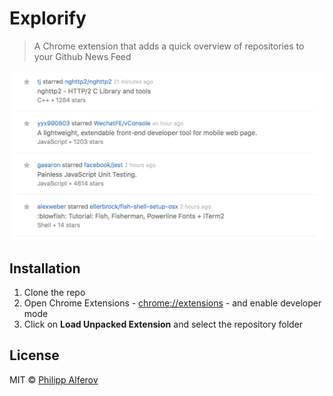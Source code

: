 # Explorify
> A Chrome extension that adds a quick overview of repositories to your Github News Feed

![explorify](media/screen.png)

## Installation
1. Clone the repo
2. Open Chrome Extensions -  [chrome://extensions](chrome://extensions) - and enable developer mode
3. Click on **Load Unpacked Extension** and select the repository folder 

## License
MIT © [Philipp Alferov](https://github.com/alferov)
